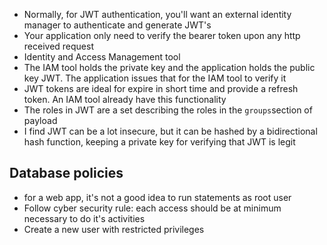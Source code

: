 * Normally, for JWT authentication, you'll want an external identity manager to authenticate and generate JWT's
* Your application only need to verify the bearer token upon any http received request
* Identity and Access Management tool
* The IAM tool holds the private key and the application holds the public key JWT. The application issues that for the IAM tool to verify it
* JWT tokens are ideal for expire in short time and provide a refresh token. An IAM tool already have this functionality
* The roles in JWT are a set describing the roles in the `groups`section of payload
* I find JWT can be a lot insecure, but it can be hashed by a bidirectional hash function, keeping a private key for verifying that JWT is legit

## Database policies

* for a web app, it's not a good idea to run statements as root user
* Follow cyber security rule: each access should be at minimum necessary to do it's activities
* Create a new user with restricted privileges 